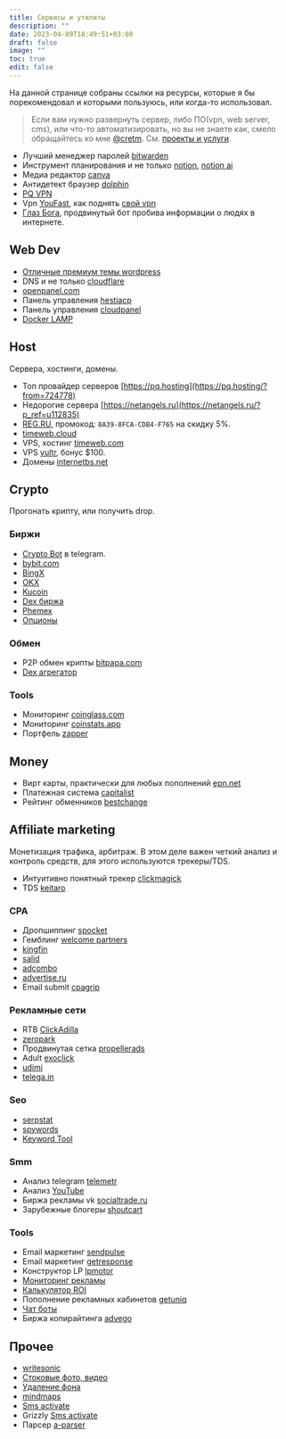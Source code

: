 ```yaml
---
title: Сервисы и утилиты
description: ""
date: 2023-04-09T18:49:51+03:00
draft: false
image: ""
toc: true
edit: false
---
```


На данной странице собраны ссылки на ресурсы, которые я бы порекомендовал и которыми пользуюсь, или когда-то использовал.
<!--more-->

> Если вам нужно развернуть сервер, либо ПО(vpn, web server, cms), или что-то автоматизировать, но вы не знаете как, смело обращайтесь ко мне [@cretm](https://t.me/cretm). См. [проекты и услуги](/pr).

- Лучший менеджер паролей [bitwarden](https://bitwarden.com)
- Инструмент планирования и не только [notion](https://affiliate.notion.so/bvd9teqbd89k), [notion ai](https://affiliate.notion.so/af7chwpjif8i-4y5a7)
- Медиа редактор [canva](https://www.canva.com/)
- Антидетект браузер [dolphin](https://anty.dolphin.ru.com/a/2352400)
- [PQ VPN](https://pq.hosting/?from=724778)
- Vpn [YouFast](https://t.me/YouFast_vpn_bot?start=131274622), как поднять [свой vpn](/posts/vpn)
- [Глаз Бога](https://ref131274622.telegram.black), продвинутый бот пробива информации о людях в интернете.

## Web Dev
- [Отличные премиум темы wordpress](https://wpshop.ru/?partner=28135)
- DNS и не только [cloudflare](https://www.cloudflare.com)
- [openpanel.com](https://openpanel.com)
- Панель управления [hestiacp](https://hestiacp.com)
- Панель управления [cloudpanel](https://www.cloudpanel.io)
- [Docker LAMP](http://devilbox.org)

## Host

Сервера, хостинги, домены.

- Топ провайдер серверов [https://pq.hosting](https://pq.hosting/?from=724778)
- Недорогие сервера [https://netangels.ru](https://netangels.ru/?p_ref=u112835)
- [REG.RU](https://www.reg.ru/), промокод: `8A39-8FCA-CDB4-F765` на скидку 5%.
- [timeweb.cloud](https://timeweb.cloud/r/creio)
- VPS, хостинг [timeweb.com](https://timeweb.com/ru/?i=107375)
- VPS [vultr](https://www.vultr.com/?ref=8949812-8H), бонус $100.
- Домены [internetbs.net](https://internetbs.net/ru/)

## Crypto

Прогонать крипту, или получить drop.

### Биржи

- [Crypto Bot](https://t.me/send?start=r-qpxv4) в telegram.
- [bybit.com](https://www.bybit.com/invite?ref=YWVLZM)
- [BingX](https://bingx.com/invite/QLGJ0Z)
- [OKX](https://www.okx.com/join/7547847)
- [Kucoin](https://www.kucoin.com/r/rf/QBA6MNZ6)
- [Dex биржа](https://dydx.exchange/r/WWPFCWVK)
- [Phemex](https://phemex.com/ru/register?referralCode=CPVJH5)
- [Опционы](https://www.delta.exchange/?code=LYAYNF)

### Обмен

- P2P обмен крипты [bitpapa.com](https://bitpapa.com/?ref=YWE3NTVlYm)
- [Dex агрегатор](https://app.1inch.io)

### Tools

- Мониторинг [coinglass.com](https://www.coinglass.com/)
- Мониторинг [coinstats.app](https://coinstats.app/refer/CoinStatsAffiliate?utm_source=CoinStatsAffiliate&utm_medium=aff&utm_campaign=inf&utm_id=CoinStatsAffiliate&fpr=cretm22)
- Портфель [zapper](https://zapper.xyz/ru/)

## Money

<!-- - Лучшая дебетовая карта [tinkoff](https://partners.tinkoff.ru/click/c859a1f7-5d98-4566-aa39-d671c01b22d4?sub1=blog) -->
- Вирт карты, практически для любых пополнений [epn.net](https://epn.net/)
- Платежная система [capitalist](https://capitalist.net/reg?from=6644498e31)
- Рейтинг обменников [bestchange](https://www.bestchange.ru/?p=1282048)

## Affiliate marketing

Монетизация трафика, арбитраж. В этом деле важен четкий анализ и контроль средств, для этого используются трекеры/TDS.

- Интуитивно понятный трекер [clickmagick](https://clickmagick.com/go/traffkill)
- TDS [keitaro](https://keitaro.io/51146/info)

### CPA

- Дропшиппинг [spocket](https://spocket.grsm.io/traff)
- Гемблинг [welcome partners](https://welcome.partners/webmaster/register?ref=wzsmn)
- [kingfin](https://kingfin.com/?referrer_id=110003)
- [salid](https://salid.ru/partner?w=410469)
- [adcombo](https://adcombo.com/?ref_id=80c61e4ef508edc1393c6db6eec8ecc0)
- [advertise.ru](https://linkmy.cc/0adbf605/)
- Email submit [cpagrip](https://www.cpagrip.com/signup.php?ref=688341)

### Рекламные сети

- RTB [ClickAdilla](https://clickadilla.com/?ref=VCMPvy4y)
- [zeropark](https://zeropark.com)
- Продвинутая сетка [propellerads](https://propellerads.com/ru/advertisers/)
- Adult [exoclick](https://exoclick.com)
- [udimi](https://udimi.com/a/szcl4)
- [telega.in](https://telega.in/?r=gqfVBYnt)

### Seo

- [serpstat](https://serpstat.com/ru/?ref=944640)
- [spywords](https://spywords.ru/?partner=956432)
- [Keyword Tool](https://keywordtool.io/ru)

### Smm

- Анализ telegram [telemetr](https://telemetr.me)
- Анализ [YouTube](https://www.tubebuddy.com/pricing?a=traff)
- Биржа рекламы vk [socialtrade.ru](https://socialtrade.ru/r/20537)
- Зарубежные блогеры [shoutcart](https://shoutcart.com/browse/?ref=431261)

### Tools

- Email маркетинг [sendpulse](https://sendpulse.com/ru/?ref=6599712)
- Email маркетинг [getresponse](https://www.getresponse.com?ab=Ra7WFqGmkc)
- Конструктор LP [lpmotor](https://lpmotor.ru/?p=G900RL-ypzy)
- [Мониторинг рекламы](https://spy.house/ads)
- [Калькулятор ROI](https://www.comagic.ru/support/marketing_tools/roi_calculator/)
- Пополнение рекламных кабинетов [getuniq](https://getuniq.me/)
- [Чат боты](https://direct.smartsender.com/referrals/de1df19d-5394-4fd8-b87d-f413133eba26)
- Биржа копирайтинга [advego](https://advego.com/?ref=5xN7kWRgcH)

## Прочее

- [writesonic](https://writesonic.com/chat?ref=cretm21)
- [Стоковые фото, видео](https://www.pexels.com/ru-ru/)
- [Удаление фона](https://www.remove.bg/ru)
- [mindmaps](https://www.mindmaps.app/)
- [Sms activate](https://sms-activate.org/?ref=6815339)
- Grizzly [Sms activate](https://grizzlysms.com/registration?r=241463)
- Парсер [a-parser](https://a-parser.com/?ref=46723)
